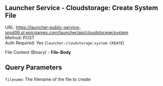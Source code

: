 ## Launcher Service - Cloudstorage: Create System File

URL: https://launcher-public-service-prod06.ol.epicgames.com/launcher/api/cloudstorage/system \
Method: POST \
Auth Required: Yes (`launcher:cloudstorage:system CREATE`)

File Content (Binary) - **File-Body**

## Query Parameters

`filename`: The filename of the file to create

